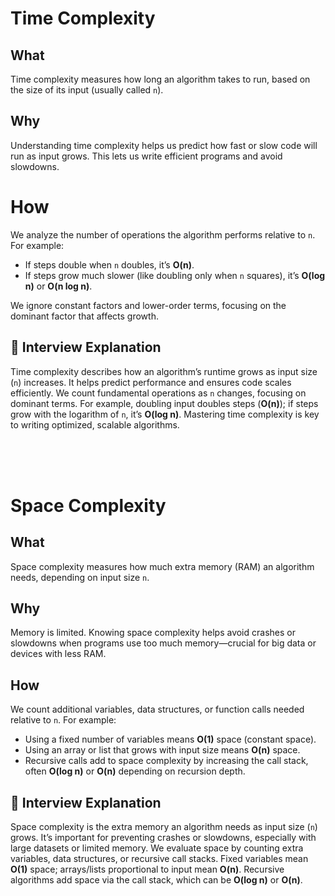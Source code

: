 # Time Complexity

## What
Time complexity measures how long an algorithm takes to run, based on the size of its input (usually called `n`).

## Why  
Understanding time complexity helps us predict how fast or slow code will run as input grows. This lets us write efficient programs and avoid slowdowns.

# How 
We analyze the number of operations the algorithm performs relative to `n`. For example:
- If steps double when `n` doubles, it’s **O(n)**.
- If steps grow much slower (like doubling only when `n` squares), it’s **O(log n)** or **O(n log n)**.

We ignore constant factors and lower-order terms, focusing on the dominant factor that affects growth.

## 🧠 Interview Explanation

Time complexity describes how an algorithm’s runtime grows as input size (`n`) increases. It helps predict performance and ensures code scales efficiently. We count fundamental operations as `n` changes, focusing on dominant terms. For example, doubling input doubles steps (**O(n)**); if steps grow with the logarithm of `n`, it’s **O(log n)**. Mastering time complexity is key to writing optimized, scalable algorithms.

<br>
<br>
<br>

# Space Complexity

## What  
Space complexity measures how much extra memory (RAM) an algorithm needs, depending on input size `n`.

## Why 
Memory is limited. Knowing space complexity helps avoid crashes or slowdowns when programs use too much memory—crucial for big data or devices with less RAM.

## How
We count additional variables, data structures, or function calls needed relative to `n`. For example:
- Using a fixed number of variables means **O(1)** space (constant space).
- Using an array or list that grows with input size means **O(n)** space.
- Recursive calls add to space complexity by increasing the call stack, often **O(log n)** or **O(n)** depending on recursion depth.

## 🧠 Interview Explanation
Space complexity is the extra memory an algorithm needs as input size (`n`) grows. It’s important for preventing crashes or slowdowns, especially with large datasets or limited memory. We evaluate space by counting extra variables, data structures, or recursive call stacks. Fixed variables mean **O(1)** space; arrays/lists proportional to input mean **O(n)**. Recursive algorithms add space via the call stack, which can be **O(log n)** or **O(n)**.

